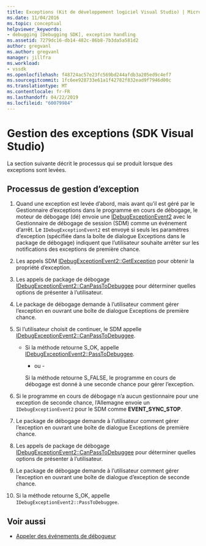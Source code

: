 ```yaml
---
title: Exceptions (Kit de développement logiciel Visual Studio) | Microsoft Docs
ms.date: 11/04/2016
ms.topic: conceptual
helpviewer_keywords:
- debugging [Debugging SDK], exception handling
ms.assetid: 7279dc16-db14-482c-86b8-7b3da5a581d2
author: gregvanl
ms.author: gregvanl
manager: jillfra
ms.workload:
- vssdk
ms.openlocfilehash: f48724ac57e23fc569bd244afdb3a205ed9c4ef7
ms.sourcegitcommit: 1fc6ee928733e61a1f42782f832ead9f7946d00c
ms.translationtype: MT
ms.contentlocale: fr-FR
ms.lasthandoff: 04/22/2019
ms.locfileid: "60079984"
---
```

# <a name="exception-handling-visual-studio-sdk"></a>Gestion des exceptions (SDK Visual Studio)
La section suivante décrit le processus qui se produit lorsque des exceptions sont levées.

## <a name="exception-handling-process"></a>Processus de gestion d’exception

1. Quand une exception est levée d’abord, mais avant qu’il est géré par le Gestionnaire d’exceptions dans le programme en cours de débogage, le moteur de débogage (dé) envoie une [IDebugExceptionEvent2](../../extensibility/debugger/reference/idebugexceptionevent2.md) avec le Gestionnaire de débogage de session (SDM) comme un événement d’arrêt. Le `IDebugExceptionEvent2` est envoyé si seuls les paramètres d’exception (spécifiée dans la boîte de dialogue Exceptions dans le package de débogage) indiquent que l’utilisateur souhaite arrêter sur les notifications des exceptions de première chance.

2. Les appels SDM [IDebugExceptionEvent2::GetException](../../extensibility/debugger/reference/idebugexceptionevent2-getexception.md) pour obtenir la propriété d’exception.

3. Les appels de package de débogage [IDebugExceptionEvent2::CanPassToDebuggee](../../extensibility/debugger/reference/idebugexceptionevent2-canpasstodebuggee.md) pour déterminer quelles options de présenter à l’utilisateur.

4. Le package de débogage demande à l’utilisateur comment gérer l’exception en ouvrant une boîte de dialogue Exceptions de première chance.

5. Si l’utilisateur choisit de continuer, le SDM appelle [IDebugExceptionEvent2::CanPassToDebuggee](../../extensibility/debugger/reference/idebugexceptionevent2-canpasstodebuggee.md).

    - Si la méthode retourne S_OK, appelle [IDebugExceptionEvent2::PassToDebuggee](../../extensibility/debugger/reference/idebugexceptionevent2-passtodebuggee.md).

         - ou -

         Si la méthode retourne S_FALSE, le programme en cours de débogage est donné à une seconde chance pour gérer l’exception.

6. Si le programme en cours de débogage n’a aucun gestionnaire pour une exception de seconde chance, l’Allemagne envoie un `IDebugExceptionEvent2` pour le SDM comme **EVENT_SYNC_STOP**.

7. Le package de débogage demande à l’utilisateur comment gérer l’exception en ouvrant une boîte de dialogue Exceptions de première chance.

8. Les appels de package de débogage [IDebugExceptionEvent2::CanPassToDebuggee](../../extensibility/debugger/reference/idebugexceptionevent2-canpasstodebuggee.md) pour déterminer quelles options de présenter à l’utilisateur.

9. Le package de débogage demande à l’utilisateur comment gérer l’exception en ouvrant une boîte de dialogue d’exception de seconde chance.

10. Si la méthode retourne S_OK, appelle `IDebugExceptionEvent2::PassToDebuggee`.

## <a name="see-also"></a>Voir aussi
- [Appeler des événements de débogueur](../../extensibility/debugger/calling-debugger-events.md)
